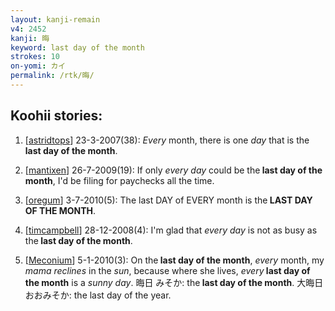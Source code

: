 ```yaml
---
layout: kanji-remain
v4: 2452
kanji: 晦
keyword: last day of the month
strokes: 10
on-yomi: カイ
permalink: /rtk/晦/
---
```


## Koohii stories: 

1) [<a href="http://kanji.koohii.com/profile/astridtops">astridtops</a>] 23-3-2007(38): <em>Every</em> month, there is one <em>day</em> that is the<strong> last day of the month</strong>.

2) [<a href="http://kanji.koohii.com/profile/mantixen">mantixen</a>] 26-7-2009(19): If only <em>every day</em> could be the<strong> last day of the month</strong>, I&#039;d be filing for paychecks all the time.

3) [<a href="http://kanji.koohii.com/profile/oregum">oregum</a>] 3-7-2010(5): The last DAY of EVERY month is the<strong> LAST DAY OF THE MONTH</strong>.

4) [<a href="http://kanji.koohii.com/profile/timcampbell">timcampbell</a>] 28-12-2008(4): I&#039;m glad that <em>every day</em> is not as busy as the<strong> last day of the month</strong>.

5) [<a href="http://kanji.koohii.com/profile/Meconium">Meconium</a>] 5-1-2010(3): On the<strong> last day of the month</strong>, <em>every</em> month, my <em>mama reclines</em> in the <em>sun</em>, because where she lives, <em>every</em><strong> last day of the month</strong> is a <em>sunny day</em>. 晦日 みそか: the<strong> last day of the month</strong>. 大晦日 おおみそか: the last day of the year.

